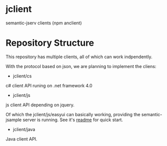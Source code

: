 # jclient

semantic-jserv clients (npm anclient)

# Repository Structure

This repository has multiple clients, all of which can work indpendently.

With the protocol based on json, we are planning to implement the cliens:

- jclient/cs

c# client API runing on .net framework 4.0

- jclient/js

js client API depending on jquery.

Of which the jclient/js/easyui can basically working, providing the semantic-jsample
server is running. See it's [readme](./js/README.md) for quick start.

- jclient/java

Java client API.
